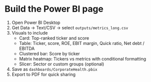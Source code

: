 # Build the Power BI page
1) Open Power BI Desktop
2) Get Data → Text/CSV → select `outputs/metrics_long.csv`
3) Visuals to include
   - Card: Top-ranked ticker and score
   - Table: Ticker, score, ROE, EBIT margin, Quick ratio, Net debt / EBITDA
   - Clustered bar: Score by ticker
   - Matrix heatmap: Tickers vs metrics with conditional formatting
   - Slicer: Sector or custom groups (optional)
4) Save as `dashboards/CorporateHealth.pbix`
5) Export to PDF for quick sharing